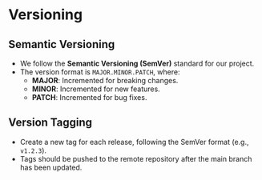 # Versioning

## Semantic Versioning
- We follow the **Semantic Versioning (SemVer)** standard for our project.
- The version format is `MAJOR.MINOR.PATCH`, where:
  - **MAJOR**: Incremented for breaking changes.
  - **MINOR**: Incremented for new features.
  - **PATCH**: Incremented for bug fixes.

## Version Tagging
- Create a new tag for each release, following the SemVer format (e.g., `v1.2.3`).
- Tags should be pushed to the remote repository after the main branch has been updated.
